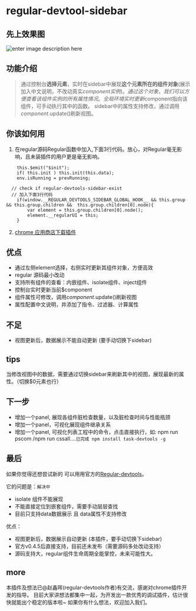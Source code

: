 # regular-devtool-sidebar

## 先上效果图
![enter image description here](./assets/sidebar.gif)

## 功能介绍
> 通过控制台**选择元素**，实时在sidebar中展现**这个元素所在的组件对象**(展示加入中文说明，不改动真实$component实例)。
> 通过这个对象，我们可以方便查看该组件实例的所有属性情况。
> 全局环境实时更新$component指向该组件，可手动执行其中的函数。
> sidebar中的属性支持修改，通过调用$component.$update()刷新视图。


## 你该如何用
1. 在regular源码Regular函数中加入,下面3行代码。放心，对Regular毫无影响，且未装插件的用户更是毫无影响。

```
    this.$emit("$init");
    if( this.init ) this.init(this.data);
    env.isRunning = prevRunning;

  // check if regular-devtools-sidebar-exist
  // 加入下面3行代码
    if(window.__REGULAR_DEVTOOLS_SIDEBAR_GLOBAL_HOOK__ && this.group && this.group.children &&  this.group.children[0].node){
        var element = this.group.children[0].node();
        element.__regularUI = this;
    }
```
2. [chrome 应用商店下载插件](https://chrome.google.com/webstore/detail/regularjs%E7%BB%84%E4%BB%B6%E8%B0%83%E8%AF%95%E5%B7%A5%E5%85%B7-sidebar/edokagnjighamigibdkaflgddjnakhkj?hl=zh-CN)


## 优点
- 通过左侧element选择，右侧实时更新其组件对象，方便高效
- regular 源码最小改动
- 支持所有组件的查看：内嵌组件、isolate组件、inject组件
- 控制台实时更新当前$component
- 组件属性可修改，调用$component.$update()刷新视图
- 属性配置中文说明，并添加了指令、过滤器、计算属性

## 不足
- 视图更新后，数据展示不能自动更新 (要手动切换下sidebar)



## tips
当修改视图中的数据，需要通过切换sidebar来刷新其中的视图，展现最新的属性。（切换$0元素也行）



## 下一步
- 增加一个panel, 展现各组件脏检查数量，以及脏检查时间与性能瓶颈
- 增加一个panel，可视化展现组件继承关系
- 增加一个panel, 可视化列表工程中的命令，点击直接执行，如: npm run pscom /npm run cssall....`已完成 npm install task-devtools -g`


## 最后
如果你觉得还想尝试新的 可以用用官方的[Regular-devtools](https://github.com/regularjs/regular-devtools)。

它的问题是：`解决中`
- isolate 组件不能展现
- 不能直接定位到嵌套组件，需要手动层层查找
- 目前只支持data数据展示 且 data属性不支持修改

优点：
- 视图更新后，数据展示自动更新 (本插件，要手动切换下sidebar)
- 官方v0.4.5后直接支持，目前还未发布（需要源码多处改动支持）
- 源码支持大，regular组件生命周期全能掌控，未来可能性大。

## more
本插件及想法已@赵鑫晖(regular-devtools作者)有交流，感谢对chrome插件开发的指导。
目前大家讲想法都集中一起，为开发出一款优秀的调试插件，估计很快就能出个稳定的版本啦~
如果你有什么想法，欢迎加入我们。